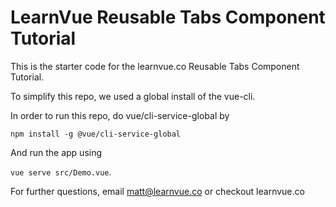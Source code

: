 # LearnVue Reusable Tabs Component Tutorial

This is the starter code for the learnvue.co Reusable Tabs Component Tutorial.

To simplify this repo, we used a global install of the vue-cli.

In order to run this repo, do vue/cli-service-global by

`npm install -g @vue/cli-service-global`

And run the app using

`vue serve src/Demo.vue`.

For further questions, email matt@learnvue.co or checkout learnvue.co
